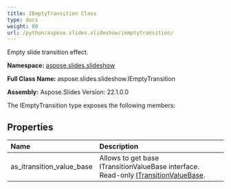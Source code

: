 ```yaml
---
title: IEmptyTransition Class
type: docs
weight: 80
url: /python/aspose.slides.slideshow/iemptytransition/
---
```


Empty slide transition effect.

**Namespace:** [aspose.slides.slideshow](/python/aspose.slides.slideshow/)

**Full Class Name:** aspose.slides.slideshow.IEmptyTransition

**Assembly:**  Aspose.Slides Version: 22.1.0.0

The IEmptyTransition type exposes the following members:
## **Properties**
|**Name**|**Description**|
| :- | :- |
|as_itransition_value_base|Allows to get base ITransitionValueBase interface.<br/>            Read-only [ITransitionValueBase](/python/aspose.slides.slideshow/itransitionvaluebase/).|
